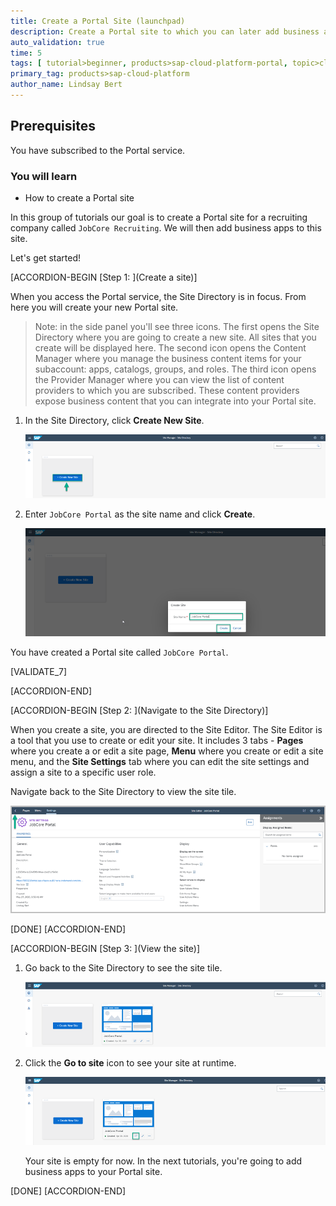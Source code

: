```yaml
---
title: Create a Portal Site (launchpad)
description: Create a Portal site to which you can later add business apps.
auto_validation: true
time: 5
tags: [ tutorial>beginner, products>sap-cloud-platform-portal, topic>cloud, products>sap-fiori ]
primary_tag: products>sap-cloud-platform
author_name: Lindsay Bert
---
```


## Prerequisites
You have subscribed to the Portal service.


### You will learn
  - How to create a Portal site

In this group of tutorials our goal is to create a Portal site for a recruiting company called `JobCore Recruiting`. We will then add business apps to this site.

Let's get started!

[ACCORDION-BEGIN [Step 1: ](Create a site)]

When you access the Portal service, the Site Directory is in focus. From here you will create your new Portal site.

> Note: in the side panel you'll see three icons. The first opens the Site Directory where you are going to create a new site. All sites that you create will be displayed here. The second icon opens the Content Manager where you manage the business content items for your subaccount: apps, catalogs, groups, and roles. The third icon opens the Provider Manager where you can view the list of content providers to which you are subscribed. These content providers expose business content that you can integrate into your Portal site.


1. In the Site Directory, click **Create New Site**.

    ![Create site](1_create_new_site.png)

2. Enter `JobCore Portal` as the site name and click **Create**.

    ![Name site](2_name_site.png)

You have created a Portal site called `JobCore Portal`.

[VALIDATE_7]

[ACCORDION-END]

[ACCORDION-BEGIN [Step 2: ](Navigate to the Site Directory)]

When you create a site, you are directed to the Site Editor. The Site Editor is a tool that you use to create or edit your site. It includes 3 tabs - **Pages** where you create a or edit a site page, **Menu** where you create or edit a site menu, and the **Site Settings** tab where you can edit the site settings and assign a site to a specific user role.

Navigate back to the Site Directory to view the site tile.

  ![Navigate to site directory](5_to_site_directory.png)


[DONE]
[ACCORDION-END]

[ACCORDION-BEGIN [Step 3: ](View the site)]


1. Go back to the Site Directory to see the site tile.

      ![View site](3_view_site_tile.png)

2. Click the **Go to site** icon to see your site at runtime.

    ![Go to site](4_go_to_site.png)

    Your site is empty for now. In the next tutorials, you're going to add business apps to your Portal site.





[DONE]
[ACCORDION-END]

